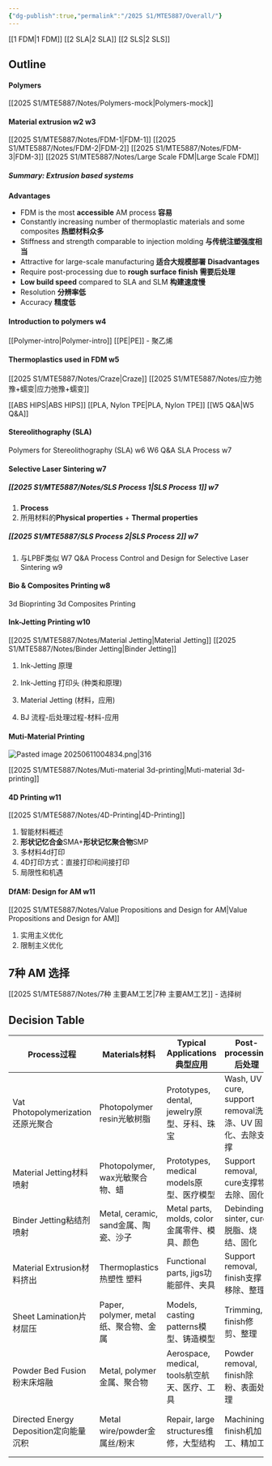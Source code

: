 ```yaml
---
{"dg-publish":true,"permalink":"/2025 S1/MTE5887/Overall/"}
---
```


[[1 FDM\|1 FDM]]
[[2 SLA\|2 SLA]]
[[2 SLS\|2 SLS]]
## Outline
#### **Polymers**
[[2025 S1/MTE5887/Notes/Polymers-mock\|Polymers-mock]]
#### Material extrusion w2 w3
[[2025 S1/MTE5887/Notes/FDM-1\|FDM-1]]
[[2025 S1/MTE5887/Notes/FDM-2\|FDM-2]]
[[2025 S1/MTE5887/Notes/FDM-3\|FDM-3]]
[[2025 S1/MTE5887/Notes/Large Scale FDM\|Large Scale FDM]]
##### Summary: Extrusion based systems
**Advantages**
- FDM is the most **accessible** AM process **容易**
- Constantly increasing number of thermoplastic materials and some composites **热塑材料众多**
- Stiffness and strength comparable to injection molding **与传统注塑强度相当**
- Attractive for large-scale manufacturing **适合大规模部署**
**Disadvantages**
- Require post-processing due to **rough surface finish** **需要后处理**
- **Low build speed** compared to SLA and SLM **构建速度慢**
- Resolution **分辨率低**
- Accuracy **精度低**
#### Introduction to polymers w4
[[Polymer-intro\|Polymer-intro]]
[[PE\|PE]] - 聚乙烯
#### Thermoplastics used in FDM w5
[[2025 S1/MTE5887/Notes/Craze\|Craze]]
[[2025 S1/MTE5887/Notes/应力弛豫+蠕变\|应力弛豫+蠕变]]

[[ABS  HIPS\|ABS  HIPS]]
[[PLA, Nylon  TPE\|PLA, Nylon  TPE]]
[[W5 Q&A\|W5 Q&A]]
####  Stereolithography (SLA)
Polymers for Stereolithography (SLA) w6
W6 Q&A
SLA Process w7
#### Selective Laser Sintering w7
##### [[2025 S1/MTE5887/Notes/SLS Process 1\|SLS Process 1]] w7
1. **Process**
2. 所用材料的**Physical properties** + **Thermal properties**
##### [[2025 S1/MTE5887/SLS Process 2\|SLS Process 2]] w7
1. 与LPBF类似
W7 Q&A
Process Control and Design for Selective Laser Sintering w9
#### Bio & Composites Printing w8
3d Bioprinting
3d Composites Printing
#### Ink-Jetting Printing w10
[[2025 S1/MTE5887/Notes/Material Jetting\|Material Jetting]]
[[2025 S1/MTE5887/Notes/Binder Jetting\|Binder Jetting]]
1. Ink-Jetting 原理
2. Ink-Jetting 打印头 (种类和原理)
3. Material Jetting (材料，应用)

4. BJ 流程-后处理过程-材料-应用
#### Muti-Material Printing
![Pasted image 20250611004834.png|316](/img/user/Attachments/ScreenShot/Pasted%20image%2020250611004834.png)

[[2025 S1/MTE5887/Notes/Muti-material 3d-printing\|Muti-material 3d-printing]]

#### 4D Printing w11
[[2025 S1/MTE5887/Notes/4D-Printing\|4D-Printing]]
1. 智能材料概述
2. **形状记忆合金**SMA+**形状记忆聚合物**SMP
3. 多材料4d打印
4. 4D打印方式：直接打印和间接打印
5. 局限性和机遇

#### DfAM: Design for AM w11
[[2025 S1/MTE5887/Notes/Value Propositions and Design for AM\|Value Propositions and Design for AM]]
1. 实用主义优化
2. 限制主义优化


## 7种 AM 选择
[[2025 S1/MTE5887/Notes/7种 主要AM工艺\|7种 主要AM工艺]] - 选择树
## Decision Table

| Process过程                        | Materials材料                   | Typical Applications典型应用            | Post-processing后处理                          | Advantages优势                          | Disadvantages弊                          |
| -------------------------------- | ----------------------------- | ----------------------------------- | ------------------------------------------- | ------------------------------------- | --------------------------------------- |
| Vat Photopolymerization还原光聚合     | Photopolymer resin光敏树脂        | Prototypes, dental, jewelry原型、牙科、珠宝 | Wash, UV cure, support removal洗涤、UV 固化、去除支撑 | High detail, smooth高细节，流畅             | Brittle, limited function脆性，功能受限        |
| Material Jetting材料喷射             | Photopolymer, wax光敏聚合物、蜡      | Prototypes, medical models原型、医疗模型   | Support removal, cure支撑物去除、固化               | Multi-material/color, detail多材质/颜色、细节 | Cost, fragile, post-process成本、易碎、后处理    |
| Binder Jetting粘结剂喷射              | Metal, ceramic, sand金属、陶瓷、沙子  | Metal parts, molds, color金属零件、模具、颜色 | Debinding, sinter, cure脱脂、烧结、固化             | Fast, large, cheap, color快速、大、便宜、彩色   | Weak green parts, post-process薄弱的生坯，后处理 |
| Material Extrusion材料挤出           | Thermoplastics热塑性 塑料          | Functional parts, jigs功能部件、夹具       | Support removal, finish支撑移除、整理              | Cheap, easy, robust便宜、简单、坚固           | Layer lines, anisotropy图层线、各向异性         |
| Sheet Lamination片材层压             | Paper, polymer, metal纸、聚合物、金属 | Models, casting patterns模型、铸造模型     | Trimming, finish修剪、整理                       | Fast, low cost, big parts快速、低成本、大型零件  | Low detail, adhesive limits低细节，胶粘剂极限    |
| Powder Bed Fusion粉末床熔融           | Metal, polymer金属、聚合物          | Aerospace, medical, tools航空航天、医疗、工具 | Powder removal, finish除粉、表面处理               | Strong, dense, complex坚固、致密、复杂        | Expensive, rough, post-process昂贵、粗糙、后处理 |
| Directed Energy Deposition定向能量沉积 | Metal wire/powder金属丝/粉末       | Repair, large structures维修，大型结构     | Machining, finish机加工、精加工                    | Big, repair, graded大、修复、分级            | Low detail, rough, costly细节少、粗糙、成本高     |
